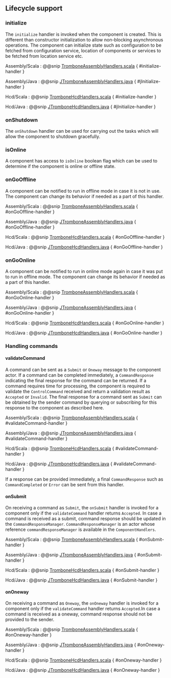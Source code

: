 ## Lifecycle support

### initialize

The `initialize` handler is invoked when the component is created. This is different than constructor initialization to allow non-blocking 
asynchronous operations. The component can initialize state such as configuration to be fetched from configuration service, 
location of components or services to be fetched from location service etc.

Assembly/Scala
:   @@snip [TromboneAssemblyHandlers.scala](../../../../csw-vslice/src/main/scala/csw/trombone/assembly/TromboneAssemblyHandlers.scala) { #initialize-handler }

Assembly/Java
:   @@snip [JTromboneAssemblyHandlers.java](../../../../csw-vslice/src/main/java/csw/trombone/assembly/JTromboneAssemblyHandlers.java) { #jInitialize-handler }

Hcd/Scala
:   @@snip [TromboneHcdHandlers.scala](../../../../csw-vslice/src/main/scala/csw/trombone/hcd/TromboneHcdHandlers.scala) { #initialize-handler }

Hcd/Java
:   @@snip [JTromboneHcdHandlers.java](../../../../csw-vslice/src/main/java/csw/trombone/hcd/JTromboneHcdHandlers.java) { #jInitialize-handler }

### onShutdown

The `onShutdown` handler can be used for carrying out the tasks which will allow the component to shutdown gracefully. 

### isOnline

A component has access to `isOnline` boolean flag which can be used to determine if the component is online or offline state.

### onGoOffline

A component can be notified to run in offline mode in case it is not in use. The component can change its behavior if needed as a part of this handler.

Assembly/Scala
:   @@snip [TromboneAssemblyHandlers.scala](../../../../csw-vslice/src/main/scala/csw/trombone/assembly/TromboneAssemblyHandlers.scala) { #onGoOffline-handler }

Assembly/Java
:   @@snip [JTromboneAssemblyHandlers.java](../../../../csw-vslice/src/main/java/csw/trombone/assembly/JTromboneAssemblyHandlers.java) { #onGoOffline-handler }

Hcd/Scala
:   @@snip [TromboneHcdHandlers.scala](../../../../csw-vslice/src/main/scala/csw/trombone/hcd/TromboneHcdHandlers.scala) { #onGoOffline-handler }

Hcd/Java
:   @@snip [JTromboneHcdHandlers.java](../../../../csw-vslice/src/main/java/csw/trombone/hcd/JTromboneHcdHandlers.java) { #onGoOffline-handler }

### onGoOnline

A component can be notified to run in online mode again in case it was put to run in offline mode. The component can change its behavior if needed as a part of this handler.

Assembly/Scala
:   @@snip [TromboneAssemblyHandlers.scala](../../../../csw-vslice/src/main/scala/csw/trombone/assembly/TromboneAssemblyHandlers.scala) { #onGoOnline-handler }

Assembly/Java
:   @@snip [JTromboneAssemblyHandlers.java](../../../../csw-vslice/src/main/java/csw/trombone/assembly/JTromboneAssemblyHandlers.java) { #onGoOnline-handler }

Hcd/Scala
:   @@snip [TromboneHcdHandlers.scala](../../../../csw-vslice/src/main/scala/csw/trombone/hcd/TromboneHcdHandlers.scala) { #onGoOnline-handler }

Hcd/Java
:   @@snip [JTromboneHcdHandlers.java](../../../../csw-vslice/src/main/java/csw/trombone/hcd/JTromboneHcdHandlers.java) { #onGoOnline-handler }

### Handling commands

#### validateCommand

A command can be sent as a `Submit` or `Oneway` message to the component actor. If a command can be completed immediately, a `CommandResponse` indicating 
the final response for the command can be returned. If a command requires time for processing, the component is required to validate the `ControlCommand` received
and return a validation result as `Accepted` or `Invalid`. The final response for a command sent as `Submit` can be obtained by the sender command by querying or
subscribing for this response to the component as described here. 

Assembly/Scala
:   @@snip [TromboneAssemblyHandlers.scala](../../../../csw-vslice/src/main/scala/csw/trombone/assembly/TromboneAssemblyHandlers.scala) { #validateCommand-handler }

Assembly/Java
:   @@snip [JTromboneAssemblyHandlers.java](../../../../csw-vslice/src/main/java/csw/trombone/assembly/JTromboneAssemblyHandlers.java) { #validateCommand-handler }

Hcd/Scala
:   @@snip [TromboneHcdHandlers.scala](../../../../csw-vslice/src/main/scala/csw/trombone/hcd/TromboneHcdHandlers.scala) { #validateCommand-handler }

Hcd/Java
:   @@snip [JTromboneHcdHandlers.java](../../../../csw-vslice/src/main/java/csw/trombone/hcd/JTromboneHcdHandlers.java) { #validateCommand-handler }
 
If a response can be provided immediately, a final `CommandResponse` such as `CommandCompleted` or `Error` can be sent from this handler.

#### onSubmit

On receiving a command as `Submit`, the `onSubmit` handler is invoked for a component only if the `validateCommand` handler returns `Accepted`. In case a command 
is received as a submit, command response should be updated in the `CommandResponseManager`. `CommandResponseManager` is an actor whose reference `commandResponseManager` 
is available in the `ComponentHandlers`. 

Assembly/Scala
:   @@snip [TromboneAssemblyHandlers.scala](../../../../csw-vslice/src/main/scala/csw/trombone/assembly/TromboneAssemblyHandlers.scala) { #onSubmit-handler }

Assembly/Java
:   @@snip [JTromboneAssemblyHandlers.java](../../../../csw-vslice/src/main/java/csw/trombone/assembly/JTromboneAssemblyHandlers.java) { #onSubmit-handler }

Hcd/Scala
:   @@snip [TromboneHcdHandlers.scala](../../../../csw-vslice/src/main/scala/csw/trombone/hcd/TromboneHcdHandlers.scala) { #onSubmit-handler }

Hcd/Java
:   @@snip [JTromboneHcdHandlers.java](../../../../csw-vslice/src/main/java/csw/trombone/hcd/JTromboneHcdHandlers.java) { #onSubmit-handler }

#### onOneway

On receiving a command as `Oneway`, the `onOneway` handler is invoked for a component only if the `validateCommand` handler returns `Accepted`.In case a command 
is received as a oneway, command response should not be provided to the sender.

Assembly/Scala
:   @@snip [TromboneAssemblyHandlers.scala](../../../../csw-vslice/src/main/scala/csw/trombone/assembly/TromboneAssemblyHandlers.scala) { #onOneway-handler }

Assembly/Java
:   @@snip [JTromboneAssemblyHandlers.java](../../../../csw-vslice/src/main/java/csw/trombone/assembly/JTromboneAssemblyHandlers.java) { #onOneway-handler }

Hcd/Scala
:   @@snip [TromboneHcdHandlers.scala](../../../../csw-vslice/src/main/scala/csw/trombone/hcd/TromboneHcdHandlers.scala) { #onOneway-handler }

Hcd/Java
:   @@snip [JTromboneHcdHandlers.java](../../../../csw-vslice/src/main/java/csw/trombone/hcd/JTromboneHcdHandlers.java) { #onOneway-handler }